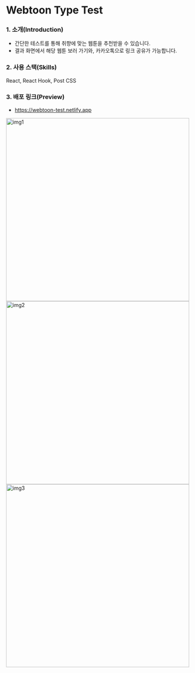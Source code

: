 # Webtoon Type Test

### 1. 소개(Introduction)
- 간단한 테스트를 통해 취향에 맞는 웹툰을 추천받을 수 있습니다.
- 결과 화면에서 해당 웹툰 보러 가기와, 카카오톡으로 링크 공유가 가능합니다.

### 2. 사용 스택(Skills)
React, React Hook, Post CSS

### 3. 배포 링크(Preview)
- https://webtoon-test.netlify.app
<img src="https://user-images.githubusercontent.com/62868465/136743427-c655778a-195e-446e-b000-313ad9c0a349.jpeg" alt="img1" width="500px"/>
<img src="https://user-images.githubusercontent.com/62868465/136743441-8b51008f-2a5f-4aff-b7b4-34b29f3ac0cc.jpeg" alt="img2" width="500px"/>
<img src="https://user-images.githubusercontent.com/62868465/136743450-23615de0-e940-4ebd-9838-1b77ae67c4f2.jpeg" alt="img3" width="500px"/>
